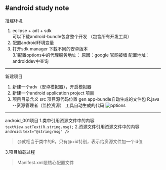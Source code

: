 #android study note  
---
搭建环境  
1. eclipse + adt + sdk  
		可以下载android-bundle包含整个开发 （包含所有开发工具）
2. 配置android环境变量
3. 打开sdk manager 下载不同的安卓版本  
		3.1配置options中的代理服务地址：
		原因：google 官网被墙
		配置地址：androiddev中查询	
    
---
新建项目
1. 新建一个adv（安卓模拟器），开启模拟器
2. 新建一个android application project 项目
3. 项目目录含义
		src 项目源代码位置
		gen app-bundle自动生成的文件包
			R.java --资源管理者（监控资源）
			工具自动生成的代码
			![options](http://i.imgur.com/Y6JkULY.png)
			
---
android_001项目
1.类中引用资源文件中的内容
`textView.setText(R.string.msg);`
2.资源文件引用资源文件中的内容    
`android:text="@string/msg" />`	         		
> @就相当于类中的R，只有@+id特别，表示给资源文件加一个id值

3.项目加载过程
>Manifest.xml是核心配置文件
